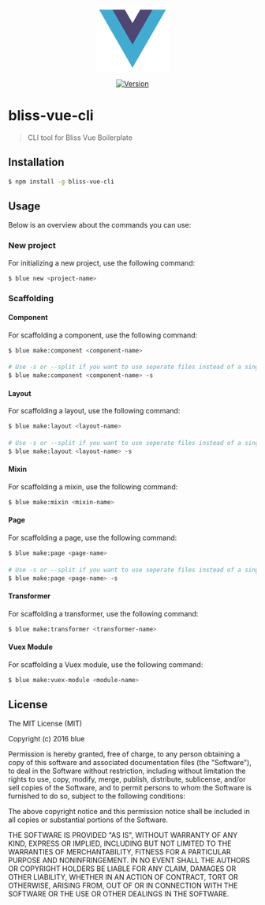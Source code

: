 <p align="center"><img width="150"src="https://raw.githubusercontent.com/freshlySqueezedBananas/bliss-vue-cli/master/src/assets/logo.png"></p>

<p align="center">
  <a href="https://www.npmjs.com/package/vue"><img src="https://img.shields.io/npm/v/bliss-vue-cli.svg" alt="Version"></a>
</p>

# bliss-vue-cli
> CLI tool for Bliss Vue Boilerplate

## Installation ##
``` bash
$ npm install -g bliss-vue-cli
```

## Usage ##
Below is an overview about the commands you can use:

### New project ###
For initializing a new project, use the following command:
``` bash
$ blue new <project-name>
```

### Scaffolding ###
#### Component ####
For scaffolding a component, use the following command:
``` bash
$ blue make:component <component-name>

# Use -s or --split if you want to use seperate files instead of a single .vue-file.
$ blue make:component <component-name> -s
```

#### Layout ####
For scaffolding a layout, use the following command:
``` bash
$ blue make:layout <layout-name>

# Use -s or --split if you want to use seperate files instead of a single .vue-file.
$ blue make:layout <layout-name> -s
```

#### Mixin ####
For scaffolding a mixin, use the following command:
``` bash
$ blue make:mixin <mixin-name>
```

#### Page ####
For scaffolding a page, use the following command:
``` bash
$ blue make:page <page-name>

# Use -s or --split if you want to use seperate files instead of a single .vue-file.
$ blue make:page <page-name> -s
```

#### Transformer ####
For scaffolding a transformer, use the following command:
``` bash
$ blue make:transformer <transformer-name>
```

#### Vuex Module ####
For scaffolding a Vuex module, use the following command:
``` bash
$ blue make:vuex-module <module-name>
```

## License ##

The MIT License (MIT)

Copyright (c) 2016 blue

Permission is hereby granted, free of charge, to any person obtaining a copy of this software and associated documentation files (the "Software"), to deal in the Software without restriction, including without limitation the rights to use, copy, modify, merge, publish, distribute, sublicense, and/or sell copies of the Software, and to permit persons to whom the Software is furnished to do so, subject to the following conditions:

The above copyright notice and this permission notice shall be included in all copies or substantial portions of the Software.

THE SOFTWARE IS PROVIDED "AS IS", WITHOUT WARRANTY OF ANY KIND, EXPRESS OR IMPLIED, INCLUDING BUT NOT LIMITED TO THE WARRANTIES OF MERCHANTABILITY, FITNESS FOR A PARTICULAR PURPOSE AND NONINFRINGEMENT. IN NO EVENT SHALL THE AUTHORS OR COPYRIGHT HOLDERS BE LIABLE FOR ANY CLAIM, DAMAGES OR OTHER LIABILITY, WHETHER IN AN ACTION OF CONTRACT, TORT OR OTHERWISE, ARISING FROM, OUT OF OR IN CONNECTION WITH THE SOFTWARE OR THE USE OR OTHER DEALINGS IN THE SOFTWARE.
